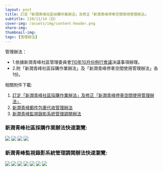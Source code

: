 ```yaml
---
layout: post
title: 訂定「新潤青峰社區採購作業辦法」及修正「新潤青峰停車空間使用管理辦法」
subtitle: 110/11/14（日）
cover-img: /assets/img/content-header.png
share-img: 
thumbnail-img:
tags: [管理辦法]
---
```


管理辦法：
- 1.依據新潤青峰社區管理委員會[110年10月份例行會議](2021-11-14-1-meeting.md)決議事項辦理。
- 2.附「新潤青峰社區採購作業辦法」及「新潤青峰停車空間使用管理辦法」各1份。

相關附件下載:

1. [訂定「新潤青峰社區採購作業辦法」及修正「新潤青峰停車空間使用管理辦法」](../assets/post/20211114-2/訂定「新潤青峰社區採購作業辦法」及修正「新潤青峰停車空間使用管理辦法」.pdf)
2. [新潤青峰郵件包裹代收管理辦法](../assets/post/20211114-2/新潤青峰社區採購作業辦法.pdf)
3. [新潤青峰監視錄影系統管理調閱辦法](../assets/post/20211114-2/新潤青峰停車空間使用管理辦法.pdf)

### 新潤青峰社區採購作業辦法快速瀏覽:

![](../assets/post/20211114-2/community-purchasing-01.png)
![](../assets/post/20211114-2/community-purchasing-02.png)
![](../assets/post/20211114-2/community-purchasing-03.png)
![](../assets/post/20211114-2/community-purchasing-04.png)

### 新潤青峰監視錄影系統管理調閱辦法快速瀏覽:

![](../assets/post/20211114-2/parking-space-01.png)
![](../assets/post/20211114-2/parking-space-02.png)
![](../assets/post/20211114-2/parking-space-03.png)
![](../assets/post/20211114-2/parking-space-04.png)
![](../assets/post/20211114-2/parking-space-05.png)
![](../assets/post/20211114-2/parking-space-06.png)
![](../assets/post/20211114-2/parking-space-07.png)
